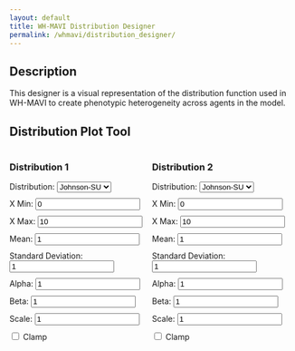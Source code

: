 ```yaml
---
layout: default
title: WH-MAVI Distribution Designer
permalink: /whmavi/distribution_designer/
---
```


## Description
This designer is a visual representation of the distribution function used in WH-MAVI to create phenotypic heterogeneity across agents in the model.

## Distribution Plot Tool

<script src="https://cdn.jsdelivr.net/npm/chart.js"></script>
<style>
  #controls {
    margin-bottom: 20px;
  }
  .control-group {
    margin-bottom: 10px;
  }
</style>

<div id="controls" style="display: flex; justify-content: space-between;">
  <!-- Distribution 1 Inputs -->
  <div id="distribution1-controls">
    <h3>Distribution 1</h3>
    <div class="control-group">
      <label for="distribution1">Distribution:</label>
      <select id="distribution1">
        <option value="johnson-su">Johnson-SU</option>
        <option value="beta">Beta</option>
      </select>
    </div>
    <div class="control-group">
      <label for="xmin1">X Min:</label>
      <input type="number" id="xmin1" value="0" step="0.1">
    </div>
    <div class="control-group">
      <label for="xmax1">X Max:</label>
      <input type="number" id="xmax1" value="10" step="0.1">
    </div>
    <div class="control-group">
      <label for="mean1">Mean:</label>
      <input type="number" id="mean1" value="1" step="0.1">
    </div>
    <div class="control-group">
      <label for="sd1">Standard Deviation:</label>
      <input type="number" id="sd1" value="1" step="0.1">
    </div>
    <div class="control-group">
      <label for="alpha1">Alpha:</label>
      <input type="number" id="alpha1" value="1" step="0.1">
    </div>
    <div class="control-group">
      <label for="beta_param1">Beta:</label>
      <input type="number" id="beta_param1" value="1" step="0.1">
    </div>
    <div class="control-group">
      <label for="scale1">Scale:</label>
      <input type="number" id="scale1" value="1" step="0.1">
    </div>
    <div class="control-group">
      <input type="checkbox" id="clamp1"> Clamp
    </div>
  </div>

  <!-- Distribution 2 Inputs -->
  <div id="distribution2-controls">
    <h3>Distribution 2</h3>
    <div class="control-group">
      <label for="distribution2">Distribution:</label>
      <select id="distribution2">
        <option value="johnson-su">Johnson-SU</option>
        <option value="beta">Beta</option>
      </select>
    </div>
    <div class="control-group">
      <label for="xmin2">X Min:</label>
      <input type="number" id="xmin2" value="0" step="0.1">
    </div>
    <div class="control-group">
      <label for="xmax2">X Max:</label>
      <input type="number" id="xmax2" value="10" step="0.1">
    </div>
    <div class="control-group">
      <label for="mean2">Mean:</label>
      <input type="number" id="mean2" value="1" step="0.1">
    </div>
    <div class="control-group">
      <label for="sd2">Standard Deviation:</label>
      <input type="number" id="sd2" value="1" step="0.1">
    </div>
    <div class="control-group">
      <label for="alpha2">Alpha:</label>
      <input type="number" id="alpha2" value="1" step="0.1">
    </div>
    <div class="control-group">
      <label for="beta_param2">Beta:</label>
      <input type="number" id="beta_param2" value="1" step="0.1">
    </div>
    <div class="control-group">
      <label for="scale2">Scale:</label>
      <input type="number" id="scale2" value="1" step="0.1">
    </div>
    <div class="control-group">
      <input type="checkbox" id="clamp2"> Clamp
    </div>
  </div>
</div>

<canvas id="distributionChart" width="800" height="400"></canvas>

<script>
  let chart; // Global chart instance

  // Function to calculate distribution values
  function calculateDistribution(distribution, xmin, xmax, mean, sd, alpha, beta_param, clamp) {
    const x_values = [];
    const step = (xmax - xmin) / 100;

    for (let x = xmin; x <= xmax; x += step) {
      x_values.push(x);
    }

    let y_values = [];

    if (distribution === "johnson-su") {
      y_values = x_values.map((x) => {
        if (sd === 0) {
          return mean;
        }
        return Math.exp(-0.5 * Math.pow((x - mean) / sd, 2));
      });

      if (clamp) {
        y_values = y_values.map((y, i) => {
          if (x_values[i] < 0 || x_values[i] > 1) {
            return 0;
          }
          return y;
        });
      }
    } else if (distribution === "beta") {
      y_values = x_values.map((x) => {
        return Math.pow(x, alpha - 1) * Math.pow(1 - x, beta_param - 1);
      });
    }

    return { x_values, y_values };
  }

  // Function to plot or update the distribution chart
  function plotDistribution() {
    // Fetch inputs for Distribution 1
    const distribution1 = document.getElementById("distribution1").value;
    const xmin1 = parseFloat(document.getElementById("xmin1").value);
    const xmax1 = parseFloat(document.getElementById("xmax1").value);
    const mean1 = parseFloat(document.getElementById("mean1").value);
    const sd1 = parseFloat(document.getElementById("sd1").value);
    const alpha1 = parseFloat(document.getElementById("alpha1").value);
    const beta_param1 = parseFloat(document.getElementById("beta_param1").value);
    const clamp1 = document.getElementById("clamp1").checked;

    // Fetch inputs for Distribution 2
    const distribution2 = document.getElementById("distribution2").value;
    const xmin2 = parseFloat(document.getElementById("xmin2").value);
    const xmax2 = parseFloat(document.getElementById("xmax2").value);
    const mean2 = parseFloat(document.getElementById("mean2").value);
    const sd2 = parseFloat(document.getElementById("sd2").value);
    const alpha2 = parseFloat(document.getElementById("alpha2").value);
    const beta_param2 = parseFloat(document.getElementById("beta_param2").value);
    const clamp2 = document.getElementById("clamp2").checked;

    // Calculate values for both distributions
    const { x_values: x_values1, y_values: y_values1 } = calculateDistribution(distribution1, xmin1, xmax1, mean1, sd1, alpha1, beta_param1, clamp1);
    const { x_values: x_values2, y_values: y_values2 } = calculateDistribution(distribution2, xmin2, xmax2, mean2, sd2, alpha2, beta_param2, clamp2);

    if (!chart) {
      // Initialize the chart the first time
      const ctx = document.getElementById("distributionChart").getContext("2d");
      chart = new Chart(ctx, {
        type: "line",
        data: {
          labels: x_values1, // First distribution is used for labels
          datasets: [
            {
              label: "Distribution 1",
              data: y_values1,
              borderColor: "blue",
              fill: false,
              pointRadius: 0,
            },
            {
              label: "Distribution 2",
              data: y_values2,
              borderColor: "red",
              fill: false,
              pointRadius: 0,
            },
          ],
        },
        options: {
          scales: {
            x: {
              type: "linear",
              position: "bottom",
            },
          },
        },
      });
    } else {
      // Update the existing chart's data and refresh it
      chart.data.labels = x_values1;
      chart.data.datasets[0].data = y_values1;
      chart.data.datasets[1].data = y_values2;
      chart.update();
    }
  }

  // Attach change listeners to all controls to update the chart on input change
  document.querySelectorAll("#controls input, #controls select").forEach((input) => {
    input.addEventListener("input", plotDistribution);
  });

  // Initial plot
  plotDistribution();
</script>
